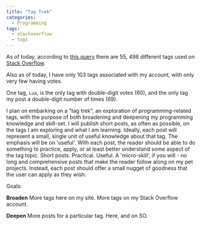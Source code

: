 ```yaml
---
title: "Tag Trek"
categories:
  - Programming
tags:
  - stackoverflow
  - tags
---
```


As of today, according to [this query](https://data.stackexchange.com/stackoverflow/query/1069131/get-all-tags) there are 55, 498 different tags used on [Stack Overflow](https://stackoverflow.com).

Also as of today, I have only 103 tags associated with my account, with only very few having votes.

One tag, `Lua`, is the only tag with double-digit votes (60), and the only tag my post a double-digit number of times (69).

I plan on embarking on a "tag trek", an exploration of programming-related tags, with the purpose of both broadening and deepening my programming knowledge and skill-set. I will publish short posts, as often as possible, on the tags I am exploring and what I am learning. Ideally, each post will represent a small, single unit of useful knowledge about that tag. The emphasis will be on 'useful'. With each post, the reader should be able to do something to practice, apply, or at least better understand some aspect of the tag topic. Short posts. Practical. Useful. A 'micro-skill', if you will - no long and comprehensive posts that make the reader follow along on my pet projects. Instead, each post should offer a small nugget of goodness that the user can apply as they wish.

Goals:

**Broaden**
More tags here on my site. More tags on my Stack Overflow account.

**Deepen**
More posts for a particular tag. Here, and on SO.